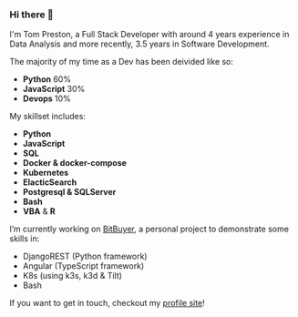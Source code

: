 ### Hi there 👋

I'm Tom Preston, a Full Stack Developer with around 4 years experience in Data Analysis and more recently, 3.5 years in Software Development.

The majority of my time as a Dev has been deivided like so:

- **Python** 60%
- **JavaScript** 30%
- **Devops** 10%

My skillset includes:

- **Python**
- **JavaScript**
- **SQL**
- **Docker & docker-compose**
- **Kubernetes**
- **ElacticSearch**
- **Postgresql & SQLServer**
- **Bash**
- **VBA** & **R**

I’m currently working on [BitBuyer](https://github.com/prestto/BitBuyer), a personal project to demonstrate some skills in:

- DjangoREST (Python framework)
- Angular (TypeScript framework)
- K8s (using k3s, k3d & Tilt)
- Bash

If you want to get in touch, checkout my [profile site](profile.tom-preston.co.uk)!
